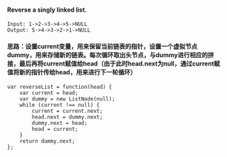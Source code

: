 #### Reverse a singly linked list.

```
Input: 1->2->3->4->5->NULL
Output: 5->4->3->2->1->NULL
```
#### 思路：设置current变量，用来保留当前链表的指针，设置一个虚拟节点dummy，用来存储新的链表。每次循环取出头节点，与dummy进行相应的拼接，最后再将current赋值给head（由于此时head.next为null，通过current赋值将新的指针传给head，用来进行下一轮循环）

```
var reverseList = function(head) {
    var current = head;
    var dummy = new ListNode(null);
    while (current !== null) {
    	current = current.next;
		head.next = dummy.next;
		dummy.next = head;
    	head = current;
    }
    return dummy.next;
};
```

